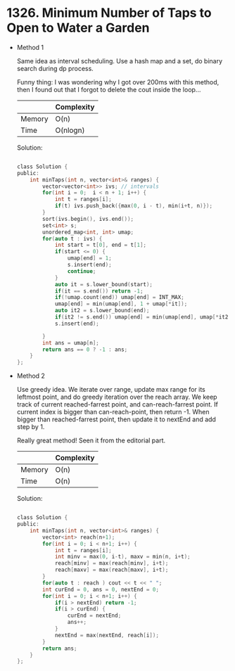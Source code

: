 # 1326. Minimum Number of Taps to Open to Water a Garden  
- Method 1

    Same idea as interval scheduling. Use a hash map and a set, do binary search during dp process.

    Funny thing: I was wondering why I got over 200ms with this method, then I found out that I forgot to delete the cout inside the loop...

    | |   Complexity  |
    | ----------- | ----------- | 
    |  Memory     | O(n) | 
    |      Time       |  O(nlogn) | 


    Solution:

    ``` h
    
    class Solution {
    public:
        int minTaps(int n, vector<int>& ranges) {
            vector<vector<int>> ivs; // intervals
            for(int i = 0;  i < n + 1; i++) {
                int t = ranges[i];
                if(t) ivs.push_back({max(0, i - t), min(i+t, n)});
            }
            sort(ivs.begin(), ivs.end());
            set<int> s;
            unordered_map<int, int> umap;
            for(auto t : ivs) {
                int start = t[0], end = t[1];
                if(start <= 0) {
                    umap[end] = 1;
                    s.insert(end);
                    continue;
                }
                auto it = s.lower_bound(start);
                if(it == s.end()) return -1;
                if(!umap.count(end)) umap[end] = INT_MAX;
                umap[end] = min(umap[end], 1 + umap[*it]);
                auto it2 = s.lower_bound(end);
                if(it2 != s.end()) umap[end] = min(umap[end], umap[*it2]);
                s.insert(end);

            }
            int ans = umap[n];
            return ans == 0 ? -1 : ans;
        }
    };

    ```

- Method 2

    Use greedy idea. We iterate over range, update max range for its leftmost point, and do greedy iteration over the reach array. We keep track of current reached-farrest point, and can-reach-farrest point. If current index is bigger than can-reach-point, then return -1. When bigger than reached-farrest point, then update it to nextEnd and add step by 1.

    Really great method! Seen it from the editorial part.

    | |   Complexity  |
    | ----------- | ----------- | 
    |  Memory     | O(n) | 
    |      Time       |  O(n) | 


    Solution:

    ``` h

    class Solution {
    public:
        int minTaps(int n, vector<int>& ranges) {
            vector<int> reach(n+1);
            for(int i = 0; i < n+1; i++) {
                int t = ranges[i];
                int minv = max(0, i-t), maxv = min(n, i+t);  
                reach[minv] = max(reach[minv], i+t);
                reach[maxv] = max(reach[maxv], i+t);          
            }
            for(auto t : reach ) cout << t << " ";
            int curEnd = 0, ans = 0, nextEnd = 0;
            for(int i = 0; i < n+1; i++) {
                if(i > nextEnd) return -1;
                if(i > curEnd) {
                    curEnd = nextEnd;
                    ans++;
                }
                nextEnd = max(nextEnd, reach[i]);
            }
            return ans;
        }
    };

    ```



<br>